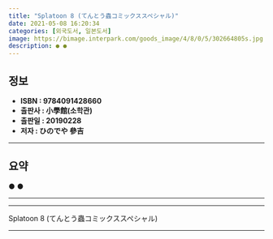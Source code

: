```yaml
---
title: "Splatoon 8 (てんとう蟲コミックススペシャル)"
date: 2021-05-08 16:20:34
categories: [외국도서, 일본도서]
image: https://bimage.interpark.com/goods_image/4/8/0/5/302664805s.jpg
description: ● ●
---
```


## **정보**

- **ISBN : 9784091428660**
- **출판사 : 小學館(소학관)**
- **출판일 : 20190228**
- **저자 : ひのでや 參吉**

------



## **요약**

●  ●  

------



------


Splatoon 8 (てんとう蟲コミックススペシャル) 

------


